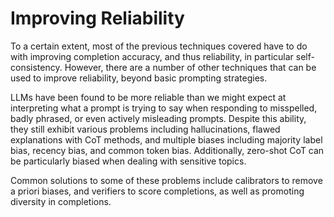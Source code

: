 # Improving Reliability

To a certain extent, most of the previous techniques covered have to do with improving completion accuracy, and thus reliability, in particular self-consistency. However, there are a number of other techniques that can be used to improve reliability, beyond basic prompting strategies.

LLMs have been found to be more reliable than we might expect at interpreting what a prompt is trying to say when responding to misspelled, badly phrased, or even actively misleading prompts. Despite this ability, they still exhibit various problems including hallucinations, flawed explanations with CoT methods, and multiple biases including majority label bias, recency bias, and common token bias. Additionally, zero-shot CoT can be particularly biased when dealing with sensitive topics.

Common solutions to some of these problems include calibrators to remove a priori biases, and verifiers to score completions, as well as promoting diversity in completions.
